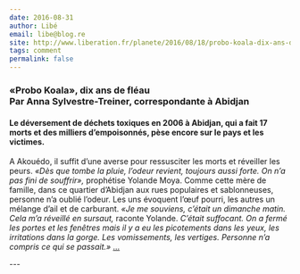 ```yaml
---
date: 2016-08-31
author: Libé
email: libe@blog.re
site: http://www.liberation.fr/planete/2016/08/18/probo-koala-dix-ans-de-fleau_1473279
tags: comment
permalink: false
---
```


<h3><strong>«Probo Koala», dix ans de fléau</strong><br />
Par Anna Sylvestre-Treiner, correspondante à Abidjan</h3>

<h4>Le déversement de déchets toxiques en 2006 à Abidjan, qui a fait 17 morts et des milliers d’empoisonnés, pèse encore sur le pays et les victimes.</h4>

<p>A Akouédo, il suffit d’une averse pour ressusciter les morts et réveiller les peurs. <em>«Dès que tombe la pluie, l’odeur revient, toujours aussi forte. On n’a pas fini de souffrir»,</em> prophétise Yolande Moya. Comme cette mère de famille, dans ce quartier d’Abidjan aux rues populaires et sablonneuses, personne n’a oublié l’odeur. Les uns évoquent l’œuf pourri, les autres un mélange d’ail et de carburant. <em>«Je me souviens, c’était un dimanche matin. Cela m’a réveillé en sursaut,</em> raconte Yolande. <em>C’était suffocant. On a fermé les portes et les fenêtres mais il y a eu les picotements dans les yeux, les irritations dans la gorge. Les vomissements, les vertiges. Personne n’a compris ce qui se passait.» </em><a href="http://www.liberation.fr/planete/2016/08/18/probo-koala-dix-ans-de-fleau_1473279">…</a></p>
---